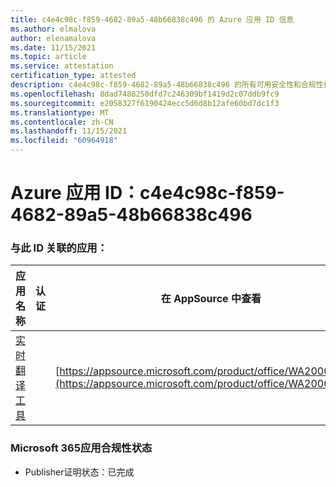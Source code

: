 ```yaml
---
title: c4e4c98c-f859-4682-89a5-48b66838c496 的 Azure 应用 ID 信息
ms.author: elmalova
author: elenamalova
ms.date: 11/15/2021
ms.topic: article
ms.service: attestation
certification_type: attested
description: c4e4c98c-f859-4682-89a5-48b66838c496 的所有可用安全性和合规性信息。
ms.openlocfilehash: 8dad7488250dfd7c246309bf1419d2c07ddb9fc9
ms.sourcegitcommit: e2058327f6190424ecc5d6d8b12afe60bd7dc1f3
ms.translationtype: MT
ms.contentlocale: zh-CN
ms.lasthandoff: 11/15/2021
ms.locfileid: "60964918"
---
```

# <a name="azure-app-id-c4e4c98c-f859-4682-89a5-48b66838c496"></a>Azure 应用 ID：c4e4c98c-f859-4682-89a5-48b66838c496


### <a name="apps-associated-with-this-id"></a>与此 ID 关联的应用：
| **应用名称** | **认证** | **在 AppSource 中查看** |
|--------------|---------------|-----------------------|
| [实时翻译工具](https://docs.microsoft.com/microsoft-365-app-certification/forward/WA200002171) |  | [https://appsource.microsoft.com/product/office/WA200002171](https://appsource.microsoft.com/product/office/WA200002171) |

### <a name="microsoft-365-app-compliance-status"></a>Microsoft 365应用合规性状态
- Publisher证明状态：已完成
